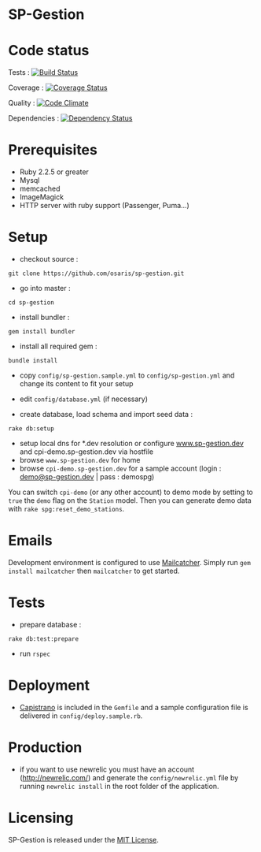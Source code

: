 SP-Gestion
==========

Code status
===========

Tests : [![Build Status](https://travis-ci.org/osaris/sp-gestion.png)](https://travis-ci.org/osaris/sp-gestion)

Coverage : [![Coverage Status](https://coveralls.io/repos/osaris/sp-gestion/badge.png)](https://coveralls.io/r/osaris/sp-gestion)

Quality : [![Code Climate](https://codeclimate.com/github/osaris/sp-gestion.png)](https://codeclimate.com/github/osaris/sp-gestion)

Dependencies : [![Dependency Status](https://gemnasium.com/osaris/sp-gestion.png)](https://gemnasium.com/osaris/sp-gestion)

Prerequisites
=============

* Ruby 2.2.5 or greater
* Mysql
* memcached
* ImageMagick
* HTTP server with ruby support (Passenger, Puma...)

Setup
=====

* checkout source :

```
git clone https://github.com/osaris/sp-gestion.git
```

* go into master :

```
cd sp-gestion
```

* install bundler :

```
gem install bundler
```

* install all required gem :

```
bundle install
```

* copy `config/sp-gestion.sample.yml` to `config/sp-gestion.yml` and change its content to fit your setup

* edit `config/database.yml` (if necessary)

* create database, load schema and import seed data :

```
rake db:setup
```

* setup local dns for *.dev resolution or configure www.sp-gestion.dev and cpi-demo.sp-gestion.dev via hostfile
* browse `www.sp-gestion.dev` for home
* browse `cpi-demo.sp-gestion.dev` for a sample account (login : demo@sp-gestion.dev | pass : demospg)

You can switch `cpi-demo` (or any other account) to demo mode by setting to `true` the `demo` flag on the `Station` model. 
Then you can generate demo data with `rake spg:reset_demo_stations`.  

Emails
======

Development environment is configured to use [Mailcatcher](http://mailcatcher.me/).
Simply run `gem install mailcatcher` then `mailcatcher` to get started.

Tests
=====

* prepare database :

```
rake db:test:prepare
```

* run `rspec`

Deployment
==========

* [Capistrano](http://www.capistranorb.com/) is included in the `Gemfile` and a
sample configuration file is delivered in `config/deploy.sample.rb`.

Production
==========

* if you want to use newrelic you must have an account (http://newrelic.com/)
and generate the `config/newrelic.yml` file by running `newrelic install` in the
root folder of the application.

Licensing
=========

SP-Gestion is released under the [MIT License](http://www.opensource.org/licenses/MIT).
